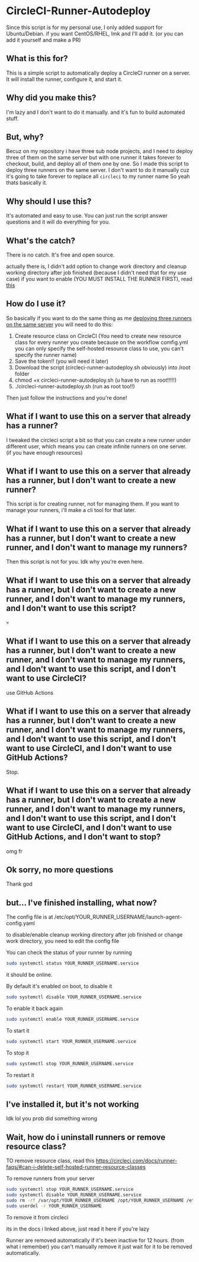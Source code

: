 # CircleCI-Runner-Autodeploy

Since this script is for my personal use, I only added support for Ubuntu/Debian.
if you want CentOS/RHEL, lmk and I'll add it. (or you can add it yourself and make a PR)

## What is this for?

This is a simple script to automatically deploy a CircleCI runner on a server.
It will install the runner, configure it, and start it.

## Why did you make this?

I'm lazy and I don't want to do it manually.
and it's fun to build automated stuff.

## But, why?

Becuz on my repository i have three sub node projects, and I need to deploy three of them on the same server but with one runner it takes forever to checkout, build, and deploy all of them one by one. So I made this script to deploy three runners on the same server.
I don't want to do it manually cuz it's going to take forever to replace all `circleci` to my runner name
So yeah thats basically it.

## Why should I use this?

It's automated and easy to use. You can just run the script answer questions and it will do everything for you.

## What's the catch?

There is no catch. It's free and open source.

actually there is, I didn't add option to change work directory and cleanup working directory after job finished (because I didn't need that for my use case)
if you want to enable (YOU MUST INSTALL THE RUNNER FIRST), read [this](#ive-finished-installing-what-now)

## How do I use it?

So basically if you want to do the same thing as me [deploying three runners on the same server](#but-why) you will need to do this:

1. Create resource class on CircleCI (You need to create new resource class for every runner you create because on the workflow comfig.yml you can only specify the self-hosted resource class to use, you can't specify the runner name)
2. Save the token!! (you will need it later)
3. Download the script (circleci-runner-autodeploy.sh obviously) into /root folder
4. chmod +x circleci-runner-autodeploy.sh (u have to run as root!!!!!)
5. ./circleci-runner-autodeploy.sh (run as root too!!)

Then just follow the instructions and you're done!

## What if I want to use this on a server that already has a runner?

I tweaked the circleci script a bit so that you can create a new runner under different user, which means you can create infinite runners on one server. (if you have enough resources)

## What if I want to use this on a server that already has a runner, but I don't want to create a new runner?

This script is for creating runner, not for managing them. If you want to manage your runners, i'll make a cli tool for that later.

## What if I want to use this on a server that already has a runner, but I don't want to create a new runner, and I don't want to manage my runners?

Then this script is not for you. Idk why you're even here.

## What if I want to use this on a server that already has a runner, but I don't want to create a new runner, and I don't want to manage my runners, and I don't want to use this script?

💀

## What if I want to use this on a server that already has a runner, but I don't want to create a new runner, and I don't want to manage my runners, and I don't want to use this script, and I don't want to use CircleCI?

use GitHub Actions

## What if I want to use this on a server that already has a runner, but I don't want to create a new runner, and I don't want to manage my runners, and I don't want to use this script, and I don't want to use CircleCI, and I don't want to use GitHub Actions?

Stop.

## What if I want to use this on a server that already has a runner, but I don't want to create a new runner, and I don't want to manage my runners, and I don't want to use this script, and I don't want to use CircleCI, and I don't want to use GitHub Actions, and I don't want to stop?

omg fr

## Ok sorry, no more questions

Thank god

## but... I've finished installing, what now?

The config file is at
/etc/opt/YOUR_RUNNER_USERNAME/launch-agent-config.yaml

to disable/enable cleanup working directory after job finished
or change work directory, you need to edit the config file

You can check the status of your runner by running

```bash
sudo systemctl status YOUR_RUNNER_USERNAME.service
```

it should be online.

By default it's enabled on boot, to disable it

```bash
sudo systemctl disable YOUR_RUNNER_USERNAME.service
```

To enable it back again

```bash
sudo systemctl enable YOUR_RUNNER_USERNAME.service
```

To start it

```bash
sudo systemctl start YOUR_RUNNER_USERNAME.service
```

To stop it

```bash
sudo systemctl stop YOUR_RUNNER_USERNAME.service
```

To restart it

```bash
sudo systemctl restart YOUR_RUNNER_USERNAME.service
```

## I've installed it, but it's not working

Idk lol you prob did something wrong

## Wait, how do i uninstall runners or remove resource class?

TO remove resource class, read this
https://circleci.com/docs/runner-faqs/#can-i-delete-self-hosted-runner-resource-classes

To remove runners from your server

```bash
sudo systemctl stop YOUR_RUNNER_USERNAME.service
sudo systemctl disable YOUR_RUNNER_USERNAME.service
sudo rm -rf /var/opt/YOUR_RUNNER_USERNAME /opt/YOUR_RUNNER_USERNAME /etc/opt/YOUR_RUNNER_USERNAME /usr/lib/systemd/system/YOUR_RUNNER_USERNAME.service
sudo userdel -r YOUR_RUNNER_USERNAME
```

To remove it from circleci

its in the docs i linked above, just read it
here if you're lazy

Runner are removed automatically if it's been inactive for 12 hours. (from what i remember) you can't manually remove it just wait for it to be removed automatically.

